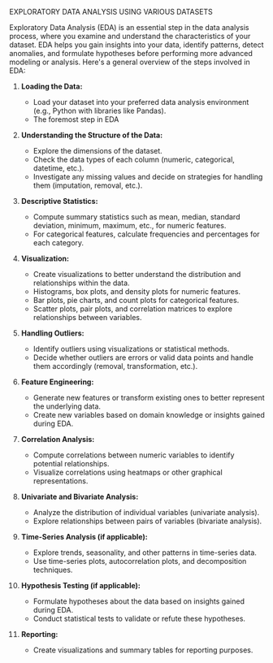 EXPLORATORY DATA ANALYSIS USING VARIOUS DATASETS

Exploratory Data Analysis (EDA) is an essential step in the data analysis process, where you examine and understand the characteristics of your dataset. EDA helps you gain insights into your data, identify patterns, detect anomalies, and formulate hypotheses before performing more advanced modeling or analysis. Here's a general overview of the steps involved in EDA:

1. **Loading the Data:**
   - Load your dataset into your preferred data analysis environment (e.g., Python with libraries like Pandas).
   - The foremost step in EDA

2. **Understanding the Structure of the Data:**
   - Explore the dimensions of the dataset.
   - Check the data types of each column (numeric, categorical, datetime, etc.).
   - Investigate any missing values and decide on strategies for handling them (imputation, removal, etc.).

3. **Descriptive Statistics:**
   - Compute summary statistics such as mean, median, standard deviation, minimum, maximum, etc., for numeric features.
   - For categorical features, calculate frequencies and percentages for each category.

4. **Visualization:**
   - Create visualizations to better understand the distribution and relationships within the data.
   - Histograms, box plots, and density plots for numeric features.
   - Bar plots, pie charts, and count plots for categorical features.
   - Scatter plots, pair plots, and correlation matrices to explore relationships between variables.

5. **Handling Outliers:**
   - Identify outliers using visualizations or statistical methods.
   - Decide whether outliers are errors or valid data points and handle them accordingly (removal, transformation, etc.).

6. **Feature Engineering:**
   - Generate new features or transform existing ones to better represent the underlying data.
   - Create new variables based on domain knowledge or insights gained during EDA.

7. **Correlation Analysis:**
   - Compute correlations between numeric variables to identify potential relationships.
   - Visualize correlations using heatmaps or other graphical representations.

8. **Univariate and Bivariate Analysis:**
   - Analyze the distribution of individual variables (univariate analysis).
   - Explore relationships between pairs of variables (bivariate analysis).

9. **Time-Series Analysis (if applicable):**
   - Explore trends, seasonality, and other patterns in time-series data.
   - Use time-series plots, autocorrelation plots, and decomposition techniques.

10. **Hypothesis Testing (if applicable):**
    - Formulate hypotheses about the data based on insights gained during EDA.
    - Conduct statistical tests to validate or refute these hypotheses.

11. **Reporting:**
    - Create visualizations and summary tables for reporting purposes.
      

